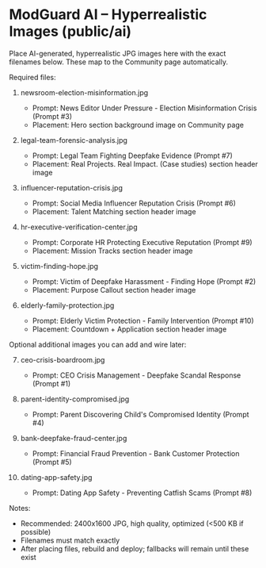 # ModGuard AI – Hyperrealistic Images (public/ai)

Place AI-generated, hyperrealistic JPG images here with the exact filenames below. These map to the Community page automatically.

Required files:

1) newsroom-election-misinformation.jpg
   - Prompt: News Editor Under Pressure - Election Misinformation Crisis (Prompt #3)
   - Placement: Hero section background image on Community page

2) legal-team-forensic-analysis.jpg
   - Prompt: Legal Team Fighting Deepfake Evidence (Prompt #7)
   - Placement: Real Projects. Real Impact. (Case studies) section header image

3) influencer-reputation-crisis.jpg
   - Prompt: Social Media Influencer Reputation Crisis (Prompt #6)
   - Placement: Talent Matching section header image

4) hr-executive-verification-center.jpg
   - Prompt: Corporate HR Protecting Executive Reputation (Prompt #9)
   - Placement: Mission Tracks section header image

5) victim-finding-hope.jpg
   - Prompt: Victim of Deepfake Harassment - Finding Hope (Prompt #2)
   - Placement: Purpose Callout section header image

6) elderly-family-protection.jpg
   - Prompt: Elderly Victim Protection - Family Intervention (Prompt #10)
   - Placement: Countdown + Application section header image

Optional additional images you can add and wire later:

7) ceo-crisis-boardroom.jpg
   - Prompt: CEO Crisis Management - Deepfake Scandal Response (Prompt #1)

8) parent-identity-compromised.jpg
   - Prompt: Parent Discovering Child's Compromised Identity (Prompt #4)

9) bank-deepfake-fraud-center.jpg
   - Prompt: Financial Fraud Prevention - Bank Customer Protection (Prompt #5)

10) dating-app-safety.jpg
    - Prompt: Dating App Safety - Preventing Catfish Scams (Prompt #8)

Notes:
- Recommended: 2400x1600 JPG, high quality, optimized (<500 KB if possible)
- Filenames must match exactly
- After placing files, rebuild and deploy; fallbacks will remain until these exist
